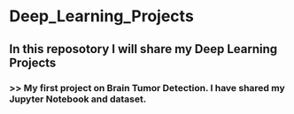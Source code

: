# Deep_Learning_Projects

## In this reposotory I will share my Deep Learning Projects

### >> My first project on Brain Tumor Detection. I have shared my Jupyter Notebook and dataset.
